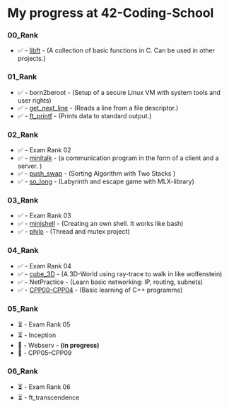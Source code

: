 # My progress at 42-Coding-School

### 00_Rank
- ✅ - [libft](https://github.com/JoKleiner/libft.git) - (A collection of basic functions in C. Can be used in other projects.)

### 01_Rank
- ✅ - born2beroot - (Setup of a secure Linux VM with system tools and user rights)
- ✅ - [get_next_line](https://github.com/JoKleiner/libft/tree/master/get_next_line) - (Reads a line from a file descriptor.)
- ✅ - [ft_printf](https://github.com/JoKleiner/libft/tree/master/printf) - (Prints data to standard output.)

### 02_Rank
- ✅ - Exam Rank 02
- ✅ - [minitalk](https://github.com/JoKleiner/Minitalk.git) - (a communication program in the form of a client and a server. )
- ✅ - [push_swap](https://github.com/JoKleiner/Push_Swap.git) - (Sorting Algorithm with Two Stacks )
- ✅ - [so_long](https://github.com/JoKleiner/so_long.git) - (Labyrinth and escape game with MLX-library)

### 03_Rank
- ✅ - Exam Rank 03
- ✅ - [minishell](https://github.com/JoKleiner/Minishell.git) - (Creating an own shell. It works like bash)
- ✅ - [philo](https://github.com/JoKleiner/Philosopher.git) - (Thread and mutex project)

### 04_Rank
- ✅ - Exam Rank 04
- ✅ - [cube_3D](https://github.com/JoKleiner/Cube_3D.git) - (A 3D-World using ray-trace to walk in like wolfenstein)
- ✅ - NetPractice - (Learn basic networking: IP, routing, subnets)
- ✅ - [CPP00–CPP04](https://github.com/JoKleiner/CPP.git) - (Basic learning of C++ programms)

### 05_Rank
- ⏳ - Exam Rank 05
- ⏳ - Inception
- 🔄 - Webserv - **(in progress)**
- 🔄 - CPP05–CPP09

### 06_Rank
- ⏳ - Exam Rank 06
- ⏳ - ft_transcendence
